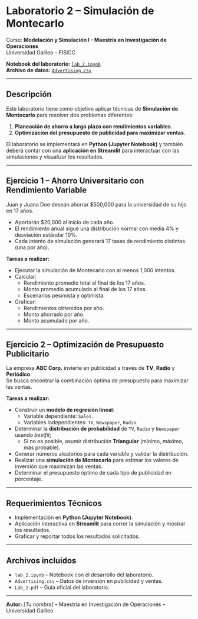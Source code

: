 # Laboratorio 2 – Simulación de Montecarlo  
Curso: **Modelación y Simulación I – Maestría en Investigación de Operaciones**  
Universidad Galileo – FISICC  

**Notebook del laboratorio:** [`lab_2.ipynb`](./lab_2.ipynb)  
**Archivo de datos:** [`Advertising.csv`](./Advertising.csv)  

---

## Descripción  
Este laboratorio tiene como objetivo aplicar técnicas de **Simulación de Montecarlo** para resolver dos problemas diferentes:  
1. **Planeación de ahorro a largo plazo con rendimientos variables**.  
2. **Optimización del presupuesto de publicidad para maximizar ventas**.  

El laboratorio se implementará en **Python (Jupyter Notebook)** y también deberá contar con una **aplicación en Streamlit** para interactuar con las simulaciones y visualizar los resultados.

---

## Ejercicio 1 – Ahorro Universitario con Rendimiento Variable  
Juan y Juana Doe desean ahorrar $500,000 para la universidad de su hijo en 17 años.  
- Aportarán $20,000 al inicio de cada año.  
- El rendimiento anual sigue una distribución normal con media 4% y desviación estándar 10%.  
- Cada intento de simulación generará 17 tasas de rendimiento distintas (una por año).  

**Tareas a realizar:**  
- Ejecutar la simulación de Montecarlo con al menos 1,000 intentos.  
- Calcular:  
  - Rendimiento promedio total al final de los 17 años.  
  - Monto promedio acumulado al final de los 17 años.  
  - Escenarios pesimista y optimista.  
- Graficar:  
  - Rendimientos obtenidos por año.  
  - Monto ahorrado por año.  
  - Monto acumulado por año.

---

## Ejercicio 2 – Optimización de Presupuesto Publicitario  
La empresa **ABC Corp.** invierte en publicidad a través de **TV**, **Radio** y **Periódico**.  
Se busca encontrar la combinación óptima de presupuesto para maximizar las ventas.

**Tareas a realizar:**  
- Construir un **modelo de regresión lineal**:  
  - Variable dependiente: `Sales`.  
  - Variables independientes: `TV`, `Newspaper`, `Radio`.  
- Determinar la **distribución de probabilidad** de `TV`, `Radio` y `Newspaper` usando *bestfit*;  
  - Si no es posible, asumir distribución **Triangular** (mínimo, máximo, más probable).  
- Generar números aleatorios para cada variable y validar la distribución.  
- Realizar una **simulación de Montecarlo** para estimar los valores de inversión que maximizan las ventas.  
- Determinar el presupuesto óptimo de cada tipo de publicidad en porcentaje.

---

## Requerimientos Técnicos  
- Implementación en **Python (Jupyter Notebook)**.  
- Aplicación interactiva en **Streamlit** para correr la simulación y mostrar los resultados.  
- Graficar y reportar todos los resultados solicitados.  

---

## Archivos incluidos  
- `lab_2.ipynb` – Notebook con el desarrollo del laboratorio.  
- `Advertising.csv` – Datos de inversión en publicidad y ventas.  
- `Lab_2.pdf` – Guía oficial del laboratorio.

---
**Autor:** *[Tu nombre]* – Maestría en Investigación de Operaciones – Universidad Galileo